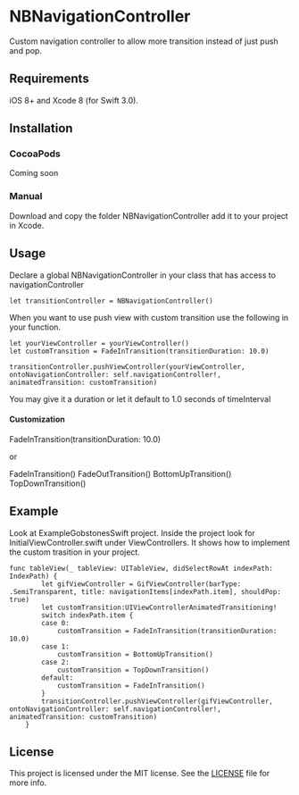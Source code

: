 # NBNavigationController
Custom navigation controller to allow more transition instead of just push and pop.

## Requirements

iOS 8+ and Xcode 8 (for Swift 3.0).

## Installation

### CocoaPods

Coming soon 

### Manual

Download and copy the folder NBNavigationController add it to your project in Xcode.

## Usage

Declare a global NBNavigationController in your class that has access to navigationController

```
let transitionController = NBNavigationController()

```

When you want to use push view with custom transition use the following in your function.

```
let yourViewController = yourViewController()
let customTransition = FadeInTransition(transitionDuration: 10.0)

transitionController.pushViewController(yourViewController, ontoNavigationController: self.navigationController!, animatedTransition: customTransition)
```

You may give it a duration or let it default to 1.0 seconds of timeInterval

#### Customization 

FadeInTransition(transitionDuration: 10.0)

or

FadeInTransition()
FadeOutTransition()
BottomUpTransition()
TopDownTransition()

## Example

Look at ExampleGobstonesSwift project. Inside the project look for InitialViewController.swift under ViewControllers. It shows how to implement the custom trasition in your project. 

```
func tableView(_ tableView: UITableView, didSelectRowAt indexPath: IndexPath) {
        let gifViewController = GifViewController(barType: .SemiTransparent, title: navigationItems[indexPath.item], shouldPop: true)
        let customTransition:UIViewControllerAnimatedTransitioning!
        switch indexPath.item {
        case 0:
            customTransition = FadeInTransition(transitionDuration: 10.0)
        case 1:
            customTransition = BottomUpTransition()
        case 2:
            customTransition = TopDownTransition()
        default:
            customTransition = FadeInTransition()
        }
        transitionController.pushViewController(gifViewController, ontoNavigationController: self.navigationController!, animatedTransition: customTransition)
    }

```

## License

This project is licensed under the MIT license. See the [LICENSE](LICENSE.txt) file for more info.
